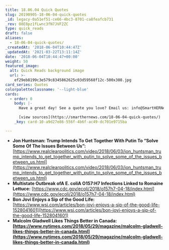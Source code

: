 ```yaml
---
title: 18.06.04 Quick Quotes
slug: 20190905-18-06-04-quick-quotes
_id: legacy-0a51ef51-ce66-4bc3-8701-ca8feafcb731
_rev: O8E8pz1fLwnc3fN7JVF2ZC
type: quick_reads
draft: false
aliases:
  - 18-06-04-quick-quotes/
_createdAt: '2018-06-04T10:44:47Z'
_updatedAt: '2021-03-22T13:11:14Z'
date: '2018-06-04T10:44:47+00:00'
weight: 50
featured_image:
  alt: Quick Reads background image
  url: >-
    ef29eb8199c3e579c8345862625c03d59568f12c-500x308.jpg
card_series: Quotes
colorpaletteclassname: '--light-blue'
cards:
  - order: 0
    body: |-
      Have a great day! See a quote you love? Email us: info@SmartHERNews.com

      [view sources](https://smarthernews.com/18-06-04-quick-quotes/)
    _key: card-10-a9d27e86-556f-4b6f-ac49-dc701e9715ba

---
```

* **Jon Huntsman: Trump Intends To Get Together With Putin To “Solve Some Of The Issues Between Us”:** [https://www.realclearpolitics.com/video/2018/06/03/jon_huntsman_trump_intends_to_get_together_with_putin_to_solve_some_of_the_issues_between_us.html](https://www.realclearpolitics.com/video/2018/06/03/jon_huntsman_trump_intends_to_get_together_with_putin_to_solve_some_of_the_issues_between_us.html)
* **Multistate Outbreak ofA E. coliA O157:H7 Infections Linked to Romaine Lettuce:** [https://www.cdc.gov/ecoli/2018/o157h7-04-18/index.html](https://www.cdc.gov/ecoli/2018/o157h7-04-18/index.html)
* **Bon Jovi Enjoys a Sip of the Good Life:** [https://www.wsj.com/articles/bon-jovi-enjoys-a-sip-of-the-good-life-1528041601](https://www.wsj.com/articles/bon-jovi-enjoys-a-sip-of-the-good-life-1528041601)
* **Malcolm Gladwell Likes Things Better in Canada: [https://www.nytimes.com/2018/05/29/magazine/malcolm-gladwell-likes-things-better-in-canada.html](https://www.nytimes.com/2018/05/29/magazine/malcolm-gladwell-likes-things-better-in-canada.html)**
